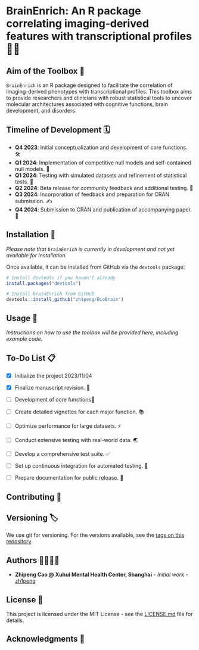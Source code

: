 # BrainEnrich: An R package correlating imaging-derived features with transcriptional profiles 🧠🧬

## Aim of the Toolbox 🎯

`BrainEnrich` is an R package designed to facilitate the correlation of imaging-derived phenotypes with transcriptional profiles. This toolbox aims to provide researchers and clinicians with robust statistical tools to uncover molecular architectures associated with cognitive functions, brain development, and disorders.

## Timeline of Development 🗓️

- **Q4 2023**: Initial conceptualization and development of core functions. 🛠️
- **Q1 2024**: Implementation of competitive null models and self-contained null models. 🧪
- **Q1 2024**: Testing with simulated datasets and refinement of statistical tests. 🔬
- **Q2 2024**: Beta release for community feedback and additional testing. 🔄
- **Q3 2024**: Incorporation of feedback and preparation for CRAN submission. ✍️
- **Q4 2024**: Submission to CRAN and publication of accompanying paper. 📰

## Installation 💾

*Please note that `brainEnrich` is currently in development and not yet available for installation.*

Once available, it can be installed from GitHub via the `devtools` package:

```r
# Install devtools if you haven't already
install.packages("devtools")

# Install brainEnrich from GitHub
devtools::install_github("zh1peng/BioBrain")
```

## Usage 📖

*Instructions on how to use the toolbox will be provided here, including example code.*

## To-Do List 📋
- [x] Initialize the project 2023/11/04
- [x] Finalize manuscript revision. 🔧
- [ ] Development of core functions🔧
- [ ] Create detailed vignettes for each major function. 📚
- [ ] Optimize performance for large datasets. ⚡
- [ ] Conduct extensive testing with real-world data. 🌏
- [ ] Develop a comprehensive test suite. ✅
- [ ] Set up continuous integration for automated testing. 🔄
- [ ] Prepare documentation for public release. 📄


## Contributing 🤝


## Versioning 🏷️
We use git for versioning. For the versions available, see the [tags on this repository](https://github.com/zh1peng/brainEnrich/tags).



## Authors 👩‍💻👨‍💻

* **Zhipeng Cao @ Xuhui Mental Health Center, Shanghai** - *Initial work* - [zh1peng](https://github.com/zh1peng)

## License 📜

This project is licensed under the MIT License - see the [LICENSE.md](LICENSE.md) file for details.

## Acknowledgments 👏


